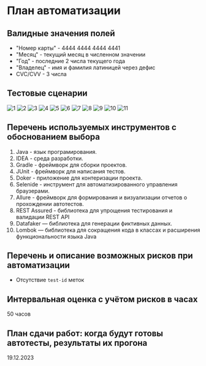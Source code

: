 # План автоматизации

## Валидные значения полей
  - "Номер карты" - 4444 4444 4444 4441
  - "Месяц" - текущий месяц в численном значении
  - "Год" - последние 2 числа текущего года
  - "Владелец" - имя и фамилия латиницей через дефис
  - CVC/CVV - 3 числа

## Тестовые сценарии
![1](https://github.com/Anna-Belyaeva/Diplom/assets/105930064/f50a8c58-eefa-4710-87d9-77c002e9e780)
![2](https://github.com/Anna-Belyaeva/Diplom/assets/105930064/d2b61929-6dba-4fde-9a99-f1bca5ffe697)
![3](https://github.com/Anna-Belyaeva/Diplom/assets/105930064/fc807dd8-1467-4b8b-ab03-40ba4e1c61be)
![4](https://github.com/Anna-Belyaeva/Diplom/assets/105930064/6d201dc4-b80d-4763-bf33-27a7de15ae50)
![5](https://github.com/Anna-Belyaeva/Diplom/assets/105930064/84532a30-714f-4673-97e3-9453aec98da7)
![6](https://github.com/Anna-Belyaeva/Diplom/assets/105930064/3e7bc1bc-0f9b-4605-9bce-3b72645b11eb)
![7](https://github.com/Anna-Belyaeva/Diplom/assets/105930064/6c9cf83c-8c59-4151-a391-48159c91fc57)
![8](https://github.com/Anna-Belyaeva/Diplom/assets/105930064/d8f02d9e-2f9e-45d2-9de5-ab4e1cc4f951)
![9](https://github.com/Anna-Belyaeva/Diplom/assets/105930064/28dbd0d8-ae90-427d-95ea-49551725b9be)
![10](https://github.com/Anna-Belyaeva/Diplom/assets/105930064/88a564ed-12d8-4fc5-b9c0-afe9f9c6b758)
![11](https://github.com/Anna-Belyaeva/Diplom/assets/105930064/012ea44b-19b7-4ab1-8ecf-f284850b2a38)

## Перечень используемых инструментов с обоснованием выбора
1. Java - язык програмирования.
2. IDEA - среда разработки.
3. Gradle - фреймворк для сборки проектов.
4. JUnit - фреймворк для написания тестов.
5. Doker - приложение для контеризации проекта.
6. Selenide - инструмент для автоматизированного управления браузерами.
7. Allure - фреймворк для формирования и визуализации отчетов о прохождении автотестов.
8. REST Assured - библиотека для упрощения тестирования и валидации REST API
9. Datafaker — библиотека для генерации фиктивных данных.
10. Lombok — библиотека для сокращения кода в классах и расширения функциональности языка Java

## Перечень и описание возможных рисков при автоматизации
+ Отсутствие `test-id` меток

## Интервальная оценка с учётом рисков в часах
50 часов

## План сдачи работ: когда будут готовы автотесты, результаты их прогона
19.12.2023
